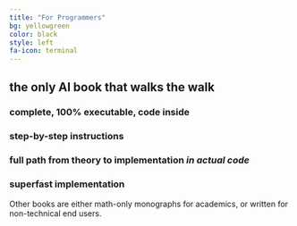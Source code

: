 ```yaml
---
title: "For Programmers"
bg: yellowgreen
color: black
style: left
fa-icon: terminal
---
```


## the only AI book that walks the walk

### complete, 100% executable, code inside
### step-by-step instructions
### full path from theory to implementation *in actual code*
### superfast implementation

Other books are either math-only monographs for academics, or written for non-technical end users.
